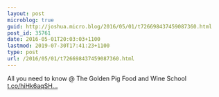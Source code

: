 ```yaml
---
layout: post
microblog: true
guid: http://joshua.micro.blog/2016/05/01/t726698437459087360.html
post_id: 35761
date: 2016-05-01T20:03:03+1100
lastmod: 2019-07-30T17:41:23+1100
type: post
url: /2016/05/01/t726698437459087360.html
---
```

All you need to know @ The Golden Pig Food and Wine School [t.co/hiHk6aqSH...](https://t.co/hiHk6aqSHe)

